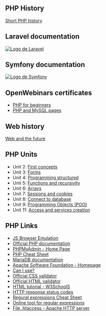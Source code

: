 ## PHP History
<a href="https://desarrolloweb.com/articulos/436.php">Short PHP history</a>

## Laravel documentation
<a href="https://laravel.com/docs/9.x">
  <img src="https://laravel.com/img/logotype.min.svg" alt="Logo de Laravel">
</a>

## Symfony documentation
<a href="https://symfony.com/doc/current/index.html">
  <img src="https://symfony.com/images/logos/header-logo.svg" alt="Logo de Symfony">
</a>

## OpenWebinars certificates
<ul>
  
  <li>
    <a href="https://openwebinars.net/certificacion/doGX9mwV?type=pdf&r=a5df70feb}&t=">PHP for beginners</a>
  </li>

  <li>
    <a href="https://openwebinars.net/certificacion/Xx3Nr1av?type=pdf&r=a5df70feb}&t=">PHP and MySQL pages</a>
  </li>

</ul>

## Web history
<a href="https://drive.google.com/file/d/1rvRm5mKgx1Mq_79S2bzoRdykw7F9U189/view?usp=sharing">Web and the future</a>

## PHP Units
<ul>

  <li>
    Unit 2: <a href="https://drive.google.com/file/d/1xIvgg8bbaVnaRNGP_m02cVLdcim2VhxV/view?usp=sharing">First concepts</a>
  </li>
  
  <li>
    Unit 3: <a href="https://drive.google.com/file/d/17eM9z0FV190mI7YfY9D2ECZ53tFK-SlP/view?usp=sharing">Forms</a>
  </li>
  
  <li>
    Unit 4: <a href="https://drive.google.com/file/d/1H2or9rNRiaYfOu-dlfv--oTU5F8_7lgw/view?usp=sharing">Programming structured</a>
  </li>

  <li>
    Unit 5: <a href="https://drive.google.com/file/d/1riWofoPYddmPhhIQBP1R6PNiviZGv9Cn/view?usp=sharing">Functions and recursivity</a>
  </li>
  
  <li>
    Unit 6: <a href="https://drive.google.com/file/d/1_icVkoQ9muYOEJBN5ztoMQOx_TIMHhv4/view?usp=sharing">Arrays</a>
  </li>
  
  <li>
    Unit 7: <a href="https://drive.google.com/file/d/1xmNlELsAK8b9y65LvWQVW_1wXM19PBLs/view?usp=sharing">Sessions and cookies</a>
  </li>
  
  <li>
    Unit 8: <a href="https://drive.google.com/file/d/10OnSQk8Al7pv7iz-ltFKFqhGZyJnaYdY/view?usp=sharing">Connect to database</a>
  </li>
  
  <li>
    Unit 9: <a href="https://drive.google.com/file/d/1fHoRb19WbKClMX-OZcAlj2-s9Wn2vMlS/view?usp=sharing">Programming Objects (POO)</a>
  </li>
  
  <li>
    Unit 11: <a href="https://drive.google.com/file/d/1m7NIgkjr6UhYQWWErrZ6-ltEc9_gLg4p/view?usp=sharing">Access and services creation</a>
  </li>
</ul>

## PHP Links
<ul>
  
  <li>
    <a href="https://oldweb.today/#19960101/http://geocities.com/">JS Browser Emulation</a>
  </li>

  <li>
    <a href="https://www.php.net/">Official PHP documentation</a>
  </li>

  <li>
    <a href="https://www.phpmyadmin.net/">PHPMyAdmin - Home Page</a>
  </li>

  <li>
    <a href="https://overapi.com/php">PHP Cheat Sheet</a>
  </li>

  <li>
    <a href="https://mariadb.org/">MariaDB documentation</a>
  </li>

  <li>
    <a href="https://www.apache.org/">Apache Software Foundation - Homepage</a>
  </li>
  
  <li>
    <a href="https://caniuse.com/">Can I use?</a>
  </li>

  <li>
    <a href="https://jigsaw.w3.org/css-validator/">Official CSS validator</a>
  </li>

  <li>
    <a href="https://validator.w3.org/">Official HTML validator</a>
  </li>

  <li>
    <a href="https://www.w3schools.com/html/default.asp">HTML tutorial - W3SchoolS</a>
  </li>

  <li>
    <a href="https://developer.mozilla.org/es/docs/Web/HTTP/Status">
HTTP response status codes</a>
  </li>

  <li>
    <a href="https://overapi.com/regex">Regural expressions Cheat Sheet</a>
  </li>

  <li>
    <a href="https://regexr.com/">Online tool for regular expressions</a>
  </li>

  <li>
    <a href="https://httpd.apache.org/docs/2.4/howto/htaccess.html">File .htaccess - Apache HTTP server</a>
  </li>

</ul>